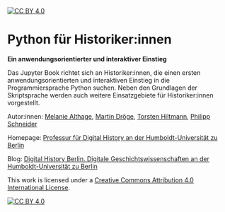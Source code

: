 [![CC BY 4.0][cc-by-shield]][cc-by]

# Python für Historiker:innen
**Ein anwendungsorientierter und interaktiver Einstieg**

Das Jupyter Book richtet sich an Historiker:innen, die einen ersten anwendungsorientierten und interaktiven Einstieg in die Programmiersprache Python suchen. Neben den Grundlagen der Skriptsprache werden auch weitere Einsatzgebiete für Historiker:innen vorgestellt.

Autor:innen: [Melanie Althage](https://www.geschichte.hu-berlin.de/de/bereiche-und-lehrstuehle/digital-history/personen/althage), [Martin Dröge](https://www.geschichte.hu-berlin.de/de/bereiche-und-lehrstuehle/digital-history/personen/dr-martin-droege), [Torsten Hiltmann](https://www.geschichte.hu-berlin.de/de/bereiche-und-lehrstuehle/digital-history/personen/torsten-hiltmann), [Philipp Schneider](https://www.geschichte.hu-berlin.de/de/bereiche-und-lehrstuehle/digital-history/personen/philipp-schneider-m-a)

Homepage: [Professur für Digital History an der Humboldt-Universität zu Berlin](https://www.geschichte.hu-berlin.de/de/bereiche-und-lehrstuehle/digital-history)

Blog: [Digital History Berlin. Digitale Geschichtswissenschaften an der Humboldt-Universität zu Berlin](https://dhistory.hypotheses.org/)

This work is licensed under a
[Creative Commons Attribution 4.0 International License][cc-by].

[![CC BY 4.0][cc-by-image]][cc-by]

[cc-by]: http://creativecommons.org/licenses/by/4.0/
[cc-by-image]: https://i.creativecommons.org/l/by/4.0/88x31.png
[cc-by-shield]: https://img.shields.io/badge/License-CC%20BY%204.0-lightgrey.svg